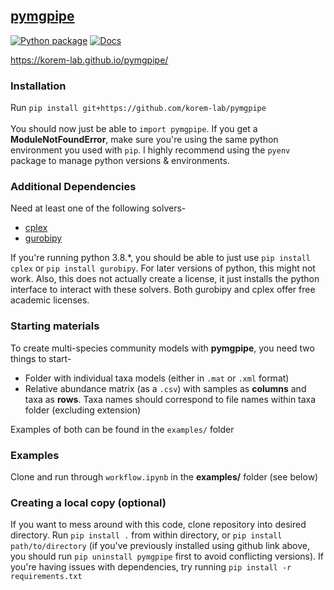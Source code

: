 ## [pymgpipe](https://korem-lab.github.io/pymgpipe/) 
[![Python package](https://github.com/korem-lab/pymgpipe/actions/workflows/python-package.yml/badge.svg?branch=main)](https://github.com/korem-lab/pymgpipe/actions/workflows/python-package.yml) [![Docs](https://github.com/korem-lab/pymgpipe/actions/workflows/docs.yml/badge.svg)](https://github.com/korem-lab/pymgpipe/actions/workflows/docs.yml) <!-- Pytest Coverage Comment:Begin -->
<!-- Pytest Coverage Comment:End -->

https://korem-lab.github.io/pymgpipe/

### Installation
Run `pip install git+https://github.com/korem-lab/pymgpipe`<br/><br/>
You should now just be able to `import pymgpipe`. If you get a **ModuleNotFoundError**, make sure you're using the same python environment you used with `pip`. I highly recommend using the `pyenv` package to manage python versions & environments.

### Additional Dependencies
Need at least one of the following solvers-

-  [cplex](<https://www-01.ibm.com/software/commerce/optimization/cplex-optimizer/>)
-  [gurobipy](<http://www.gurobi.com>)

If you're running python 3.8.*, you should be able to just use `pip install cplex` or `pip install gurobipy`. For later versions of python, this might not work. Also, this does not actually create a license, it just installs the python interface to interact with these solvers. Both gurobipy and cplex offer free academic licenses. 

### Starting materials
To create multi-species community models with **pymgpipe**, you need two things to start-

-  Folder with individual taxa models (either in `.mat` or `.xml` format)
-  Relative abundance matrix (as a `.csv`) with samples as **columns** and taxa as **rows**. Taxa names should correspond to file names within taxa folder (excluding extension)

Examples of both can be found in the  `examples/` folder

### Examples
Clone and run through `workflow.ipynb` in the **examples/** folder (see below)

### Creating a local copy (optional)
If you want to mess around with this code, clone repository into desired directory. Run `pip install .` from within directory, or `pip install path/to/directory` (if you've previously installed using github link above, you should run `pip uninstall pymgpipe` first to avoid conflicting versions). If you're having issues with dependencies, try running `pip install -r requirements.txt`
